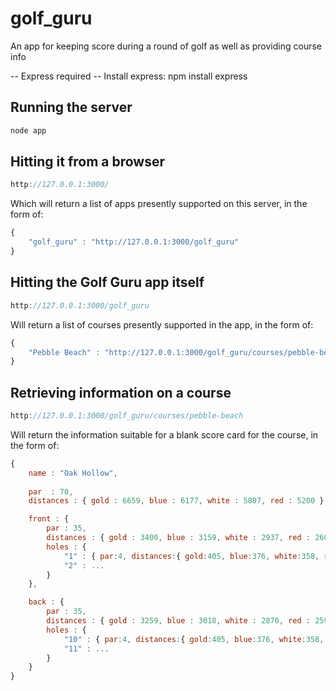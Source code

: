 # golf_guru
An app for keeping score during a round of golf as well as providing course info

-- Express required --
Install express: npm install express

## Running the server
```javascript
node app
```

## Hitting it from a browser
```javascript
http://127.0.0.1:3000/
```
Which will return a list of apps presently supported on this server, in the form of:

```javascript
{
    "golf_guru" : "http://127.0.0.1:3000/golf_guru"
}
```

## Hitting the Golf Guru app itself
```javascript
http://127.0.0.1:3000/golf_guru
```
Will return a list of courses presently supported in the app, in the form of:
```javascript
{
    "Pebble Beach" : "http://127.0.0.1:3000/golf_guru/courses/pebble-beach"
}
```
## Retrieving information on a course
```javascript
http://127.0.0.1:3000/golf_guru/courses/pebble-beach
```
Will return the information suitable for a blank score card for the course, in the form of:
```javascript
{
    name : "Oak Hollow",
    
    par  : 70,
    distances : { gold : 6659, blue : 6177, white : 5807, red : 5200 },

    front : {
        par : 35,
        distances : { gold : 3400, blue : 3159, white : 2937, red : 2605 },
        holes : {
            "1" : { par:4, distances:{ gold:405, blue:376, white:358, red:315 } },
            "2" : ...
        }
    },

    back : {
        par : 35,
        distances : { gold : 3259, blue : 3018, white : 2870, red : 2595 },
        holes : {
            "10" : { par:4, distances:{ gold:405, blue:376, white:358, red:315 } },
            "11" : ...
        }
    }
}
```
